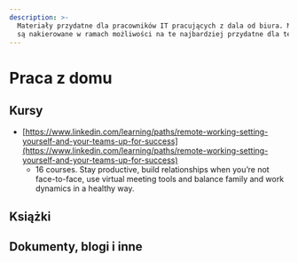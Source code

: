 ```yaml
---
description: >-
  Materiały przydatne dla pracowników IT pracujących z dala od biura. Materiały
  są nakierowane w ramach możliwości na te najbardziej przydatne dla testerów.
---
```


# Praca z domu

## Kursy

* [https://www.linkedin.com/learning/paths/remote-working-setting-yourself-and-your-teams-up-for-success](https://www.linkedin.com/learning/paths/remote-working-setting-yourself-and-your-teams-up-for-success)
  * 16 courses. Stay productive, build relationships when you’re not face-to-face, use virtual meeting tools and balance family and work dynamics in a healthy way.

## Książki



## Dokumenty, blogi i inne



